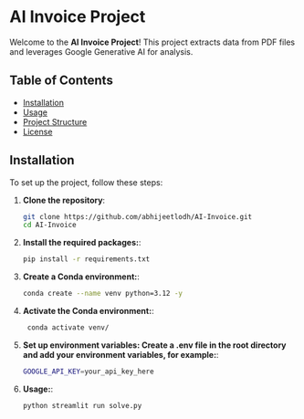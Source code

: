 # AI Invoice Project

Welcome to the **AI Invoice Project**! This project extracts data from PDF files and leverages Google Generative AI for analysis.

## Table of Contents

- [Installation](#installation)
- [Usage](#usage)
- [Project Structure](#project-structure)
- [License](#license)

## Installation

To set up the project, follow these steps:

1. **Clone the repository**:
   ```bash
   git clone https://github.com/abhijeetlodh/AI-Invoice.git
   cd AI-Invoice

2. **Install the required packages:**:
    ```bash
    pip install -r requirements.txt

3. **Create a Conda environment:**:
    ```bash
    conda create --name venv python=3.12 -y

4. **Activate the Conda environment:**:
    ```bash
     conda activate venv/

5. **Set up environment variables: Create a .env file in the root directory and add your environment variables, for example:**:
    ```bash
    GOOGLE_API_KEY=your_api_key_here
    
6. **Usage:**:
    ```bash
    python streamlit run solve.py
